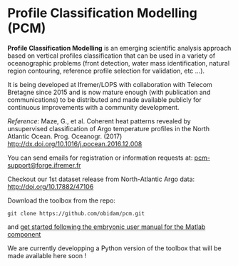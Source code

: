 Profile Classification Modelling (PCM)
======================================

**Profile Classification Modelling** is an emerging scientific analysis approach based on vertical profiles classification that can be used in a variety of oceanographic problems (front detection, water mass identification, natural region contouring, reference profile selection for validation, etc ...).

It is being developed at Ifremer/LOPS with collaboration with Telecom Bretagne since 2015 and is now mature enough (with publication and communications) to be distributed and made available publicly for continuous improvements with a community development.

*Reference*: Maze, G., et al. Coherent heat patterns revealed by unsupervised classification of Argo temperature profiles in the North Atlantic Ocean. Prog. Oceanogr. (2017)
    http://dx.doi.org/10.1016/j.pocean.2016.12.008

You can send emails for registration or information requests at: 
    pcm-support@forge.ifremer.fr

Checkout our 1st dataset release from North-Atlantic Argo data: 
    http://doi.org/10.17882/47106

Download the toolbox from the repo:

    git clone https://github.com/obidam/pcm.git
    
and [get started following the embryonic user manual for the Matlab component](https://github.com/obidam/pcm/wiki/PCM-Matlab-Toolbox-User-Manual)
    
We are currently developping a Python version of the toolbox that will be made available here soon !    
